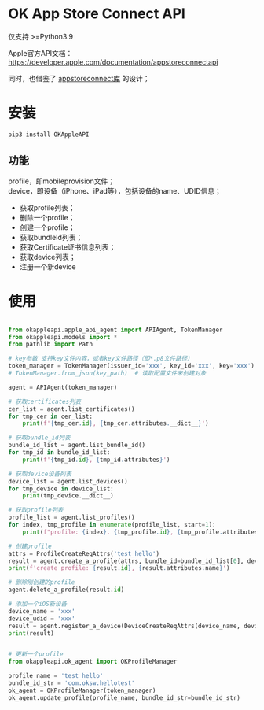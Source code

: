 # OK App Store Connect API

仅支持 >=Python3.9

Apple官方API文档：<https://developer.apple.com/documentation/appstoreconnectapi>

同时，也借鉴了 [appstoreconnect库](https://pypi.org/project/appstoreconnect/) 的设计；

# 安装

```shell
pip3 install OKAppleAPI
```

## 功能

profile，即mobileprovision文件；  
device，即设备（iPhone、iPad等），包括设备的name、UDID信息；

* 获取profile列表；
* 删除一个profile；
* 创建一个profile；
* 获取bundleId列表；
* 获取Certificate证书信息列表；
* 获取device列表；
* 注册一个新device

# 使用

```python

from okappleapi.apple_api_agent import APIAgent, TokenManager
from okappleapi.models import *
from pathlib import Path

# key参数 支持key文件内容，或者key文件路径（即*.p8文件路径）
token_manager = TokenManager(issuer_id='xxx', key_id='xxx', key='xxx')
# TokenManager.from_json(key_path)  # 读取配置文件来创建对象

agent = APIAgent(token_manager)

# 获取certificates列表
cer_list = agent.list_certificates()
for tmp_cer in cer_list:
    print(f'{tmp_cer.id}, {tmp_cer.attributes.__dict__}')

# 获取bundle_id列表
bundle_id_list = agent.list_bundle_id()
for tmp_id in bundle_id_list:
    print(f'{tmp_id.id}, {tmp_id.attributes}')

# 获取device设备列表
device_list = agent.list_devices()
for tmp_device in device_list:
    print(tmp_device.__dict__)

# 获取profile列表
profile_list = agent.list_profiles()
for index, tmp_profile in enumerate(profile_list, start=1):
    print(f"profile: {index}. {tmp_profile.id}, {tmp_profile.attributes.name}")

# 创建profile
attrs = ProfileCreateReqAttrs('test_hello')
result = agent.create_a_profile(attrs, bundle_id=bundle_id_list[0], devices=device_list, certificates=cer_list)
print(f'create profile: {result.id}, {result.attributes.name}')

# 删除刚创建的profile
agent.delete_a_profile(result.id)

# 添加一个iOS新设备
device_name = 'xxx'
device_udid = 'xxx'
result = agent.register_a_device(DeviceCreateReqAttrs(device_name, device_udid))
print(result)


# 更新一个profile
from okappleapi.ok_agent import OKProfileManager

profile_name = 'test_hello'
bundle_id_str = 'com.oksw.hellotest'
ok_agent = OKProfileManager(token_manager)
ok_agent.update_profile(profile_name, bundle_id_str=bundle_id_str)


```